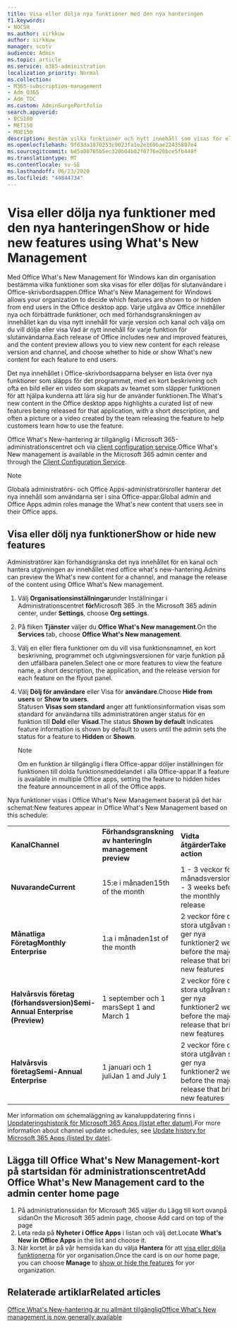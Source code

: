 ```yaml
---
title: Visa eller dölja nya funktioner med den nya hanteringen
f1.keywords:
- NOCSH
ms.author: sirkkuw
author: sirkkuw
manager: scotv
audience: Admin
ms.topic: article
ms.service: o365-administration
localization_priority: Normal
ms.collection:
- M365-subscription-management
- Adm_O365
- Adm_TOC
ms.custom: AdminSurgePortfolio
search.appverid:
- BCS160
- MET150
- MOE150
description: Bestäm vilka funktioner och nytt innehåll som visas för eller döljs för slutanvändare i Office What's New Management for Office-skrivbordsappar.
ms.openlocfilehash: 9f63da1870253c9023fa1e2e169bae22435807e4
ms.sourcegitcommit: bd5a08785b5ec320b04b02f8776e28bce5fb448f
ms.translationtype: MT
ms.contentlocale: sv-SE
ms.lasthandoff: 06/23/2020
ms.locfileid: "44844734"
---
```

# <a name="show-or-hide-new-features-using-whats-new-management"></a><span data-ttu-id="41a24-103">Visa eller dölja nya funktioner med den nya hanteringen</span><span class="sxs-lookup"><span data-stu-id="41a24-103">Show or hide new features using What's New Management</span></span>

<span data-ttu-id="41a24-104">Med Office What's New Management för Windows kan din organisation bestämma vilka funktioner som ska visas för eller döljas för slutanvändare i Office-skrivbordsappen.</span><span class="sxs-lookup"><span data-stu-id="41a24-104">Office What's New Management for Windows allows your organization to decide which features are shown to or hidden from end users in the Office desktop app.</span></span> <span data-ttu-id="41a24-105">Varje utgåva av Office innehåller nya och förbättrade funktioner, och med förhandsgranskningen av innehållet kan du visa nytt innehåll för varje version och kanal och välja om du vill dölja eller visa Vad är nytt innehåll för varje funktion för slutanvändarna.</span><span class="sxs-lookup"><span data-stu-id="41a24-105">Each release of Office includes new and improved features, and the content preview allows you to view new content for each release version and channel, and choose whether to hide or show What's new content for each feature to end users.</span></span> 

<span data-ttu-id="41a24-106">Det nya innehållet i Office-skrivbordsapparna belyser en lista över nya funktioner som släpps för det programmet, med en kort beskrivning och ofta en bild eller en video som skapats av teamet som släpper funktionen för att hjälpa kunderna att lära sig hur de använder funktionen.</span><span class="sxs-lookup"><span data-stu-id="41a24-106">The What's new content in the Office desktop apps highlights a curated list of new features being released for that application, with a short description, and often a picture or a video created by the team releasing the feature to help customers learn how to use the feature.</span></span> 

<span data-ttu-id="41a24-107">Office What's New-hantering är tillgänglig i Microsoft 365-administrationscentret och via [client configuration service](https://config.office.com).</span><span class="sxs-lookup"><span data-stu-id="41a24-107">Office What's New management is available in the Microsoft 365 admin center and through the [Client Configuration Service](https://config.office.com).</span></span>

> [!NOTE]
> <span data-ttu-id="41a24-108">Globala administratörs- och Office Apps-administratörsroller hanterar det nya innehåll som användarna ser i sina Office-appar.</span><span class="sxs-lookup"><span data-stu-id="41a24-108">Global admin and Office Apps admin roles manage the What's new content that users see in their Office apps.</span></span>

##  <a name="show-or-hide-new-features"></a><span data-ttu-id="41a24-109">Visa eller dölj nya funktioner</span><span class="sxs-lookup"><span data-stu-id="41a24-109">Show or hide new features</span></span> 

<span data-ttu-id="41a24-110">Administratörer kan förhandsgranska det nya innehållet för en kanal och hantera utgivningen av innehållet med office what's new-hantering.</span><span class="sxs-lookup"><span data-stu-id="41a24-110">Admins can preview the What's new content for a channel, and manage the release of the content using Office What's New management.</span></span>

1. <span data-ttu-id="41a24-111">Välj **Organisationsinställningar**under Inställningar i Administrationscentret **för**Microsoft 365 .</span><span class="sxs-lookup"><span data-stu-id="41a24-111">In the Microsoft 365 admin center, under **Settings**, choose **Org settings**.</span></span>
2. <span data-ttu-id="41a24-112">På fliken **Tjänster** väljer du **Office What's New management**.</span><span class="sxs-lookup"><span data-stu-id="41a24-112">On the **Services** tab, choose **Office What's New management**.</span></span>
3. <span data-ttu-id="41a24-113">Välj en eller flera funktioner om du vill visa funktionsnamnet, en kort beskrivning, programmet och utgivningsversionen för varje funktion på den utfällbara panelen.</span><span class="sxs-lookup"><span data-stu-id="41a24-113">Select one or more features to view the feature name, a short description, the application, and the release version for each feature on the flyout panel.</span></span>
4. <span data-ttu-id="41a24-114">Välj **Dölj för användare** eller Visa för **användare**.</span><span class="sxs-lookup"><span data-stu-id="41a24-114">Choose **Hide from users** or **Show to users**.</span></span>  
    <span data-ttu-id="41a24-115">Statusen **Visas som standard** anger att funktionsinformation visas som standard för användarna tills administratören anger status för en funktion till **Dold** eller **Visad**.</span><span class="sxs-lookup"><span data-stu-id="41a24-115">The status **Shown by default** indicates feature information is shown by default to users until the admin sets the status for a feature to **Hidden** or **Shown**.</span></span>  

    > [!NOTE]
    > <span data-ttu-id="41a24-116">Om en funktion är tillgänglig i flera Office-appar döljer inställningen för funktionen till dolda funktionsmeddelandet i alla Office-appar.</span><span class="sxs-lookup"><span data-stu-id="41a24-116">If a feature is available in multiple Office apps, setting the feature to hidden hides the feature announcement in all of the Office apps.</span></span>

<span data-ttu-id="41a24-117">Nya funktioner visas i Office What's New Management baserat på det här schemat:</span><span class="sxs-lookup"><span data-stu-id="41a24-117">New features appear in Office What's New Management based on this schedule:</span></span>

||||
|:-----|:-----|:-----|
|<span data-ttu-id="41a24-118">**Kanal**</span><span class="sxs-lookup"><span data-stu-id="41a24-118">**Channel**</span></span> <br/> |<span data-ttu-id="41a24-119">**Förhandsgranskning av hantering**</span><span class="sxs-lookup"><span data-stu-id="41a24-119">**In management preview**</span></span> <br/> |<span data-ttu-id="41a24-120">**Vidta åtgärder**</span><span class="sxs-lookup"><span data-stu-id="41a24-120">**Take action**</span></span> <br/> |
|<span data-ttu-id="41a24-121">**Nuvarande**</span><span class="sxs-lookup"><span data-stu-id="41a24-121">**Current**</span></span> <br/> |<span data-ttu-id="41a24-122">15:e i månaden</span><span class="sxs-lookup"><span data-stu-id="41a24-122">15th of the month</span></span>  <br/> |<span data-ttu-id="41a24-123">1 - 3 veckor före månadsversionen</span><span class="sxs-lookup"><span data-stu-id="41a24-123">1 - 3 weeks before the monthly release</span></span> <br/> |
|<span data-ttu-id="41a24-124">**Månatliga Företag**</span><span class="sxs-lookup"><span data-stu-id="41a24-124">**Monthly Enterprise**</span></span> <br/> |<span data-ttu-id="41a24-125">1:a i månaden</span><span class="sxs-lookup"><span data-stu-id="41a24-125">1st of the month</span></span>  <br/> |<span data-ttu-id="41a24-126">2 veckor före den stora utgåvan som ger nya funktioner</span><span class="sxs-lookup"><span data-stu-id="41a24-126">2 weeks before the major release that brings new features</span></span> |
|<span data-ttu-id="41a24-127">**Halvårsvis företag (förhandsversion)**</span><span class="sxs-lookup"><span data-stu-id="41a24-127">**Semi-Annual Enterprise (Preview)**</span></span> <br/> |<span data-ttu-id="41a24-128">1 september och 1 mars</span><span class="sxs-lookup"><span data-stu-id="41a24-128">Sept 1 and March 1</span></span> <br/> | <span data-ttu-id="41a24-129">2 veckor före den stora utgåvan som ger nya funktioner</span><span class="sxs-lookup"><span data-stu-id="41a24-129">2 weeks before the major release that brings new features</span></span>|
|<span data-ttu-id="41a24-130">**Halvårsvis företag**</span><span class="sxs-lookup"><span data-stu-id="41a24-130">**Semi-Annual Enterprise**</span></span> <br/> |<span data-ttu-id="41a24-131">1 januari och 1 juli</span><span class="sxs-lookup"><span data-stu-id="41a24-131">Jan 1 and July 1</span></span> <br/> | <span data-ttu-id="41a24-132">2 veckor före den stora utgåvan som ger nya funktioner</span><span class="sxs-lookup"><span data-stu-id="41a24-132">2 weeks before the major release that brings new features</span></span><br/> |

<span data-ttu-id="41a24-133">Mer information om schemaläggning av kanaluppdatering finns i [Uppdateringshistorik för Microsoft 365 Apps (listat efter datum)](https://docs.microsoft.com/officeupdates/update-history-microsoft365-apps-by-date).</span><span class="sxs-lookup"><span data-stu-id="41a24-133">For more information about channel update schedules, see [Update history for Microsoft 365 Apps (listed by date)](https://docs.microsoft.com/officeupdates/update-history-microsoft365-apps-by-date).</span></span>

## <a name="add-office-whats-new-management-card-to-the-admin-center-home-page"></a><span data-ttu-id="41a24-134">Lägga till Office What's New Management-kort på startsidan för administrationscentret</span><span class="sxs-lookup"><span data-stu-id="41a24-134">Add Office What's New Management card to the admin center home page</span></span>

1. <span data-ttu-id="41a24-135">På administrationssidan för Microsoft 365 väljer du Lägg till kort ovanpå sidan</span><span class="sxs-lookup"><span data-stu-id="41a24-135">On the Microsoft 365 admin page, choose Add card on top of the page</span></span>
2. <span data-ttu-id="41a24-136">Leta reda på **Nyheter i Office Apps** i listan och välj det.</span><span class="sxs-lookup"><span data-stu-id="41a24-136">Locate **What's New in Office Apps** in the list and choose it.</span></span>
3. <span data-ttu-id="41a24-137">När kortet är på vår hemsida kan du välja **Hantera** för att [visa eller dölja funktionerna](#show-or-hide-new-features) för yor organisation.</span><span class="sxs-lookup"><span data-stu-id="41a24-137">Once the card is on our home page, you can choose **Manage** to [show or hide the features](#show-or-hide-new-features) for yor organization.</span></span> 


## <a name="related-articles"></a><span data-ttu-id="41a24-138">Relaterade artiklar</span><span class="sxs-lookup"><span data-stu-id="41a24-138">Related articles</span></span>

[<span data-ttu-id="41a24-139">Office What's New-hantering är nu allmänt tillgänglig</span><span class="sxs-lookup"><span data-stu-id="41a24-139">Office What's New management is now generally available</span></span>](https://techcommunity.microsoft.com/t5/microsoft-365-blog/office-what-s-new-management-is-now-generally-available/ba-p/1179954)